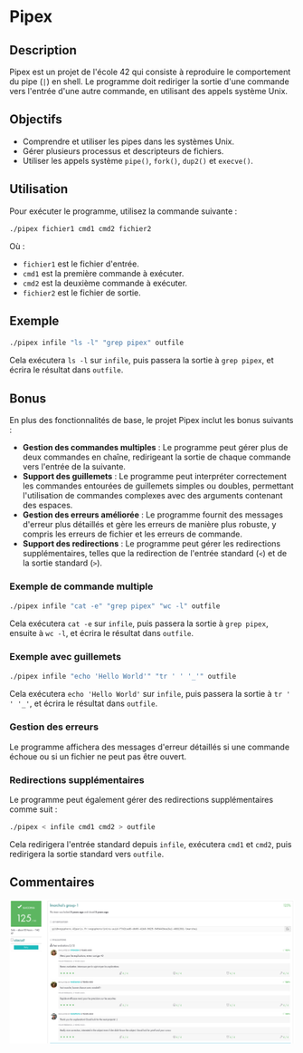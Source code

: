 # Pipex

## Description

Pipex est un projet de l'école 42 qui consiste à reproduire le comportement du pipe (`|`) en shell. Le programme doit rediriger la sortie d'une commande vers l'entrée d'une autre commande, en utilisant des appels système Unix.

## Objectifs

- Comprendre et utiliser les pipes dans les systèmes Unix.
- Gérer plusieurs processus et descripteurs de fichiers.
- Utiliser les appels système `pipe()`, `fork()`, `dup2()` et `execve()`.

## Utilisation

Pour exécuter le programme, utilisez la commande suivante :
```sh
./pipex fichier1 cmd1 cmd2 fichier2
```
Où :
- `fichier1` est le fichier d'entrée.
- `cmd1` est la première commande à exécuter.
- `cmd2` est la deuxième commande à exécuter.
- `fichier2` est le fichier de sortie.

## Exemple

```sh
./pipex infile "ls -l" "grep pipex" outfile
```

Cela exécutera `ls -l` sur `infile`, puis passera la sortie à `grep pipex`, et écrira le résultat dans `outfile`.
## Bonus

En plus des fonctionnalités de base, le projet Pipex inclut les bonus suivants :

- **Gestion des commandes multiples** : Le programme peut gérer plus de deux commandes en chaîne, redirigeant la sortie de chaque commande vers l'entrée de la suivante.
- **Support des guillemets** : Le programme peut interpréter correctement les commandes entourées de guillemets simples ou doubles, permettant l'utilisation de commandes complexes avec des arguments contenant des espaces.
- **Gestion des erreurs améliorée** : Le programme fournit des messages d'erreur plus détaillés et gère les erreurs de manière plus robuste, y compris les erreurs de fichier et les erreurs de commande.
- **Support des redirections** : Le programme peut gérer les redirections supplémentaires, telles que la redirection de l'entrée standard (`<`) et de la sortie standard (`>`).

### Exemple de commande multiple

```sh
./pipex infile "cat -e" "grep pipex" "wc -l" outfile
```

Cela exécutera `cat -e` sur `infile`, puis passera la sortie à `grep pipex`, ensuite à `wc -l`, et écrira le résultat dans `outfile`.

### Exemple avec guillemets

```sh
./pipex infile "echo 'Hello World'" "tr ' ' '_'" outfile
```

Cela exécutera `echo 'Hello World'` sur `infile`, puis passera la sortie à `tr ' ' '_'`, et écrira le résultat dans `outfile`.

### Gestion des erreurs

Le programme affichera des messages d'erreur détaillés si une commande échoue ou si un fichier ne peut pas être ouvert.

### Redirections supplémentaires

Le programme peut également gérer des redirections supplémentaires comme suit :

```sh
./pipex < infile cmd1 cmd2 > outfile
```

Cela redirigera l'entrée standard depuis `infile`, exécutera `cmd1` et `cmd2`, puis redirigera la sortie standard vers `outfile`.

## Commentaires

![Pipex Project](Images/image.png)